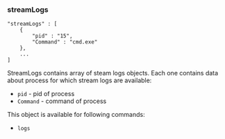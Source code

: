 ### streamLogs

	"streamLogs" : [
		{
			"pid" : "15",
			"Command" : "cmd.exe"
		},
		...
	]


StreamLogs contains array of steam logs objects. Each one contains data about process for which stream logs are available:

* `pid` - pid of process
* `Command` - command of process

This object is available for following commands:

* `logs`